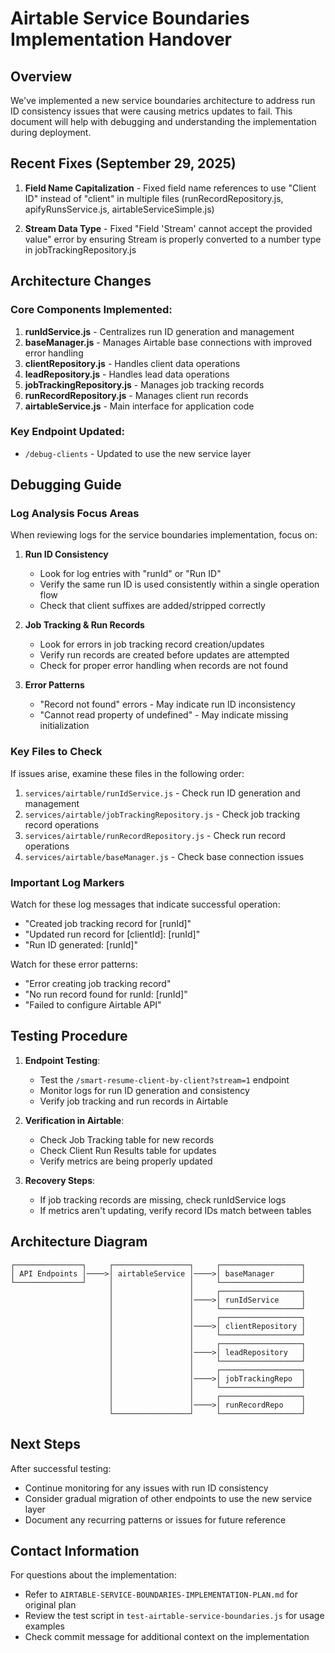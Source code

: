 # Airtable Service Boundaries Implementation Handover

## Overview

We've implemented a new service boundaries architecture to address run ID consistency issues that were causing metrics updates to fail. This document will help with debugging and understanding the implementation during deployment.

## Recent Fixes (September 29, 2025)

1. **Field Name Capitalization** - Fixed field name references to use "Client ID" instead of "client" in multiple files (runRecordRepository.js, apifyRunsService.js, airtableServiceSimple.js)

2. **Stream Data Type** - Fixed "Field 'Stream' cannot accept the provided value" error by ensuring Stream is properly converted to a number type in jobTrackingRepository.js

## Architecture Changes

### Core Components Implemented:
1. **runIdService.js** - Centralizes run ID generation and management
2. **baseManager.js** - Manages Airtable base connections with improved error handling
3. **clientRepository.js** - Handles client data operations
4. **leadRepository.js** - Handles lead data operations
5. **jobTrackingRepository.js** - Manages job tracking records
6. **runRecordRepository.js** - Manages client run records
7. **airtableService.js** - Main interface for application code

### Key Endpoint Updated:
- `/debug-clients` - Updated to use the new service layer

## Debugging Guide

### Log Analysis Focus Areas

When reviewing logs for the service boundaries implementation, focus on:

1. **Run ID Consistency**
   - Look for log entries with "runId" or "Run ID"
   - Verify the same run ID is used consistently within a single operation flow
   - Check that client suffixes are added/stripped correctly

2. **Job Tracking & Run Records**
   - Look for errors in job tracking record creation/updates
   - Verify run records are created before updates are attempted
   - Check for proper error handling when records are not found

3. **Error Patterns**
   - "Record not found" errors - May indicate run ID inconsistency
   - "Cannot read property of undefined" - May indicate missing initialization

### Key Files to Check

If issues arise, examine these files in the following order:

1. `services/airtable/runIdService.js` - Check run ID generation and management
2. `services/airtable/jobTrackingRepository.js` - Check job tracking record operations
3. `services/airtable/runRecordRepository.js` - Check run record operations
4. `services/airtable/baseManager.js` - Check base connection issues

### Important Log Markers

Watch for these log messages that indicate successful operation:
- "Created job tracking record for [runId]"
- "Updated run record for [clientId]: [runId]"
- "Run ID generated: [runId]"

Watch for these error patterns:
- "Error creating job tracking record"
- "No run record found for runId: [runId]"
- "Failed to configure Airtable API"

## Testing Procedure

1. **Endpoint Testing**:
   - Test the `/smart-resume-client-by-client?stream=1` endpoint
   - Monitor logs for run ID generation and consistency
   - Verify job tracking and run records in Airtable

2. **Verification in Airtable**:
   - Check Job Tracking table for new records
   - Check Client Run Results table for updates
   - Verify metrics are being properly updated

3. **Recovery Steps**:
   - If job tracking records are missing, check runIdService logs
   - If metrics aren't updating, verify record IDs match between tables

## Architecture Diagram

```
┌───────────────┐     ┌─────────────────┐     ┌──────────────────┐
│ API Endpoints │────>│ airtableService │────>│ baseManager      │
└───────────────┘     │                 │     └──────────────────┘
                      │                 │     ┌──────────────────┐
                      │                 │────>│ runIdService     │
                      │                 │     └──────────────────┘
                      │                 │     ┌──────────────────┐
                      │                 │────>│ clientRepository │
                      │                 │     └──────────────────┘
                      │                 │     ┌──────────────────┐
                      │                 │────>│ leadRepository   │
                      │                 │     └──────────────────┘
                      │                 │     ┌──────────────────┐
                      │                 │────>│ jobTrackingRepo  │
                      │                 │     └──────────────────┘
                      │                 │     ┌──────────────────┐
                      │                 │────>│ runRecordRepo    │
                      └─────────────────┘     └──────────────────┘
```

## Next Steps

After successful testing:
- Continue monitoring for any issues with run ID consistency
- Consider gradual migration of other endpoints to use the new service layer
- Document any recurring patterns or issues for future reference

## Contact Information

For questions about the implementation:
- Refer to `AIRTABLE-SERVICE-BOUNDARIES-IMPLEMENTATION-PLAN.md` for original plan
- Review the test script in `test-airtable-service-boundaries.js` for usage examples
- Check commit message for additional context on the implementation